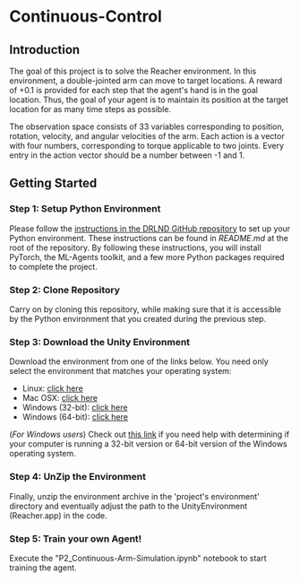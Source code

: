 # Continuous-Control

## Introduction
The goal of this project is to solve the Reacher environment. In this environment, a double-jointed arm can move to target locations. A reward of +0.1 is provided for each step that the agent's hand is in the goal location. Thus, the goal of your agent is to maintain its position at the target location for as many time steps as possible.

The observation space consists of 33 variables corresponding to position, rotation, velocity, and angular velocities of the arm. Each action is a vector with four numbers, corresponding to torque applicable to two joints. Every entry in the action vector should be a number between -1 and 1.

## Getting Started

### Step 1: Setup Python Environment

Please follow the [instructions in the DRLND GitHub repository](https://github.com/udacity/deep-reinforcement-learning#dependencies) to set up your Python environment. These instructions can be found in *README.md* at the root of the repository. By following these instructions, you will install PyTorch, the ML-Agents toolkit, and a few more Python packages required to complete the project.

### Step 2: Clone Repository

Carry on by cloning this repository, while making sure that it is accessible by the Python environment that you created during the previous step.

### Step 3: Download the Unity Environment

Download the environment from one of the links below.  You need only select the environment that matches your operating system:
   - Linux: [click here](https://s3-us-west-1.amazonaws.com/udacity-drlnd/P2/Reacher/Reacher_Linux.zip)
   - Mac OSX: [click here](https://s3-us-west-1.amazonaws.com/udacity-drlnd/P2/Reacher/Reacher.app.zip) 
   - Windows (32-bit): [click here](https://s3-us-west-1.amazonaws.com/udacity-drlnd/P2/Reacher/Reacher_Windows_x86.zip)
   - Windows (64-bit): [click here](https://s3-us-west-1.amazonaws.com/udacity-drlnd/P2/Reacher/Reacher_Windows_x86_64.zip)
    
   (_For Windows users_) Check out [this link](https://support.microsoft.com/en-us/help/827218/how-to-determine-whether-a-computer-is-running-a-32-bit-version-or-64) if you need help with determining if your computer is running a 32-bit version or 64-bit version of the Windows operating system.

### Step 4: UnZip the Environment

Finally, unzip the environment archive in the 'project's environment' directory and eventually adjust the path to the UnityEnvironment (Reacher.app) in the code.

### Step 5: Train your own Agent!

Execute the "P2_Continuous-Arm-Simulation.ipynb" notebook to start training the agent.

